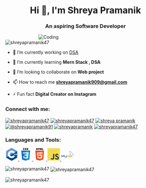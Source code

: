 <h1 align="center">Hi 👋, I'm Shreya Pramanik</h1>
<h3 align="center">An aspiring Software Developer</h3>
<img align="right" alt="Coding" width="400" src="https://camo.githubusercontent.com/5ff9182d12e799168a3bb67b88df7388ae08ede3/68747470733a2f2f6d69726f2e6d656469756d2e636f6d2f6d61782f3837352f312a7164415731546a434e353768316c6275757a766368672e676966">

<p align="left"> <img src="https://komarev.com/ghpvc/?username=shreyapramanik47&label=Profile%20views&color=0e75b6&style=flat" alt="shreyapramanik47" /> </p>

- 🔭 I’m currently working on [DSA](https://auth.geeksforgeeks.org/user/shreyapramanik47/practice)

- 🌱 I’m currently learning **Mern Stack , DSA**

- 👯 I’m looking to collaborate on **Web project**

- 📫 How to reach me **shreyapramanik909@gmail.com**

- ⚡ Fun fact **Digital Creator on Instagram**

<h3 align="left">Connect with me:</h3>
<p align="left">
<a href="https://linkedin.com/in/shreyapramanik47" target="blank"><img align="center" src="https://raw.githubusercontent.com/rahuldkjain/github-profile-readme-generator/master/src/images/icons/Social/linked-in-alt.svg" alt="shreyapramanik47" height="30" width="40" /></a>
<a href="https://instagram.com/shreyapramanik47" target="blank"><img align="center" src="https://raw.githubusercontent.com/rahuldkjain/github-profile-readme-generator/master/src/images/icons/Social/instagram.svg" alt="shreyapramanik47" height="30" width="40" /></a>
<a href="https://www.youtube.com/c/shreyapramanik2021" target="blank"><img align="center" src="https://raw.githubusercontent.com/rahuldkjain/github-profile-readme-generator/master/src/images/icons/Social/youtube.svg" alt="shreya pramanik" height="30" width="40" /></a>
<a href="https://www.hackerrank.com/shreyapramanik91" target="blank"><img align="center" src="https://raw.githubusercontent.com/rahuldkjain/github-profile-readme-generator/master/src/images/icons/Social/hackerrank.svg" alt="@shreyapramanik91" height="30" width="40" /></a>
<a href="https://www.leetcode.com/shreyapramanik" target="blank"><img align="center" src="https://raw.githubusercontent.com/rahuldkjain/github-profile-readme-generator/master/src/images/icons/Social/leet-code.svg" alt="shreyapramanik" height="30" width="40" /></a>
<a href="https://auth.geeksforgeeks.org/user/shreyapramanik47" target="blank"><img align="center" src="https://raw.githubusercontent.com/rahuldkjain/github-profile-readme-generator/master/src/images/icons/Social/geeks-for-geeks.svg" alt="shreyapramanik47" height="30" width="40" /></a>
</p>

<h3 align="left">Languages and Tools:</h3>
<p align="left"> <a href="https://www.w3schools.com/cpp/" target="_blank" rel="noreferrer"> <img src="https://raw.githubusercontent.com/devicons/devicon/master/icons/cplusplus/cplusplus-original.svg" alt="cplusplus" width="40" height="40"/> </a> <a href="https://www.w3schools.com/css/" target="_blank" rel="noreferrer"> <img src="https://raw.githubusercontent.com/devicons/devicon/master/icons/css3/css3-original-wordmark.svg" alt="css3" width="40" height="40"/> </a> <a href="https://www.w3.org/html/" target="_blank" rel="noreferrer"> <img src="https://raw.githubusercontent.com/devicons/devicon/master/icons/html5/html5-original-wordmark.svg" alt="html5" width="40" height="40"/> </a> <a href="https://developer.mozilla.org/en-US/docs/Web/JavaScript" target="_blank" rel="noreferrer"> <img src="https://raw.githubusercontent.com/devicons/devicon/master/icons/javascript/javascript-original.svg" alt="javascript" width="40" height="40"/> </a> <a href="https://www.mysql.com/" target="_blank" rel="noreferrer"> <img src="https://raw.githubusercontent.com/devicons/devicon/master/icons/mysql/mysql-original-wordmark.svg" alt="mysql" width="40" height="40"/> </a> </p>

<p><img align="left" src="https://github-readme-stats.vercel.app/api/top-langs?username=shreyapramanik47&show_icons=true&locale=en&layout=compact" alt="shreyapramanik47" /></p>

<p>&nbsp;<img align="center" src="https://github-readme-stats.vercel.app/api?username=shreyapramanik47&show_icons=true&locale=en" alt="shreyapramanik47" /></p>

<p><img align="center" src="https://github-readme-streak-stats.herokuapp.com/?user=shreyapramanik47&" alt="shreyapramanik47" /></p>
